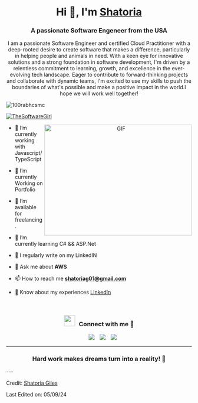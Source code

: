 
<h1 align="center">Hi 👋, I'm <a href="https://github.com/ThatOneSoftwareDev" target="blank">
Shatoria</a></h1>
<h3 align="center">A passionate Software Engeneer from the USA</h3>

<p align="center">I am a passionate Software Engineer and certified Cloud Practitioner with a deep-rooted desire to create software that makes a difference, particularly in helping people and animals in need. With a keen eye for innovative solutions and a strong foundation in software development, I'm driven by a relentless commitment to learning, growth, and excellence in the ever-evolving tech landscape. Eager to contribute to forward-thinking projects and collaborate with dynamic teams, I'm excited to use my skills to push the boundaries of what's possible and make a positive impact in the world.I hope we will work well together!
</p>

<p align="left"> <img src="https://komarev.com/ghpvc/?username=100rabhcsmc&label=Profile%20views&color=0e75b6&style=flat" alt="100rabhcsmc" /> </p>

<p align="left"> <a href="https://twitter.com/TheSoftwareGirl" target="blank"><img src="https://img.shields.io/twitter/follow/TheSoftwareGirl?logo=twitter&style=for-the-badge" alt="TheSoftwareGirl" /></a> </p>

<a target="_blank" align="center">
  <img align="right" top="500" height="300" width="400" alt="GIF" src="https://media.giphy.com/media/SWoSkN6DxTszqIKEqv/giphy.gif">
</a>

- 🔭 I’m currently working with Javascript/TypeScript

- 🌱 I’m currently Working on Portfolio

- 🤝 I’m available for freelancing.

- 🌱 I’m currently learning C# && ASP.Net

- 📝 I regularly write on my LinkedIN

- 💬 Ask me about **AWS**

- 📫 How to reach me **shatoriag01@gmail.com**

- 📄 Know about my experiences <a href="https://www.linkedin.com/in/shatoria-g-a0b2a9239/" target="blank">LinkedIn</a>
<br/>
<h3 align="center" > <img src="https://media.giphy.com/media/iY8CRBdQXODJSCERIr/giphy.gif" width="30" height="30" style="margin-right: 10px;">Connect with me 🤝 </h3>

<p align="center">

 <div align="center"  class="icons-social" style="margin-left: 10px;">
        <a style="margin-left: 10px;"  target="_blank" href="https://www.linkedin.com/in/shatoria-g-a0b2a9239/">
			<img src="https://img.icons8.com/doodle/40/000000/linkedin--v2.png"></a>
        <a style="margin-left: 10px;" target="_blank" href="https://github.com/ThatOneSoftwareDev">
		<img src="https://img.icons8.com/doodle/40/000000/github--v1.png"></a>
		<a style="margin-left: 10px;" target="_blank" href="https://twitter.com/TheSoftwareGirl">
			<img src="https://img.icons8.com/doodle/1x/twitter-squared--v2.png" ></a>
      </div>

</p>

---
<h3 align="center">Hard work makes dreams turn into a reality! 💙</h3>
---

Credit: [Shatoria Giles](https://github.com/ThatOneSoftwareDev)

Last Edited on: 05/09/24
